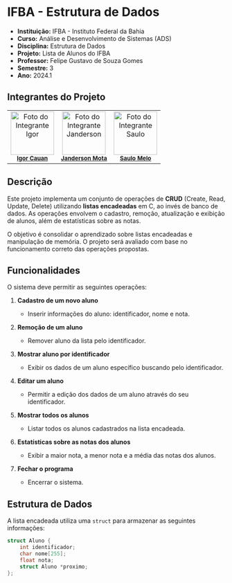 # IFBA - Estrutura de Dados

- **Instituição:** IFBA - Instituto Federal da Bahia
- **Curso:** Análise e Desenvolvimento de Sistemas (ADS)
- **Disciplina:** Estrutura de Dados
- **Projeto:** Lista de Alunos do IFBA
- **Professor:** Felipe Gustavo de Souza Gomes
- **Semestre:** 3
- **Ano:** 2024.1

## Integrantes do Projeto

<table>
  <tr>
    <td align="center">
      <img src="https://avatars.githubusercontent.com/u/165097289?v=4" width="100px;" alt="Foto do Integrante Igor"/><br />
      <sub><b><a href="https://github.com/IgorCauanAl">Igor Cauan</a></b></sub>
    </td>
    <td align="center">
      <img src="https://avatars.githubusercontent.com/u/80362674?v=4" width="100px;" alt="Foto do Integrante Janderson"/><br />
      <sub><b><a href="https://github.com/JandersonMota">Janderson Mota</a></b></sub>
    </td>
    <td align="center">
      <img src="https://avatars.githubusercontent.com/u/157417082?v=4" width="100px;" alt="Foto do Integrante Saulo"/><br />
      <sub><b><a href="https://github.com/SaulinhoDevs">Saulo Melo</a></b></sub>
    </td>
  </tr>
</table>

## Descrição

Este projeto implementa um conjunto de operações de **CRUD** (Create, Read, Update, Delete) utilizando **listas encadeadas** em C, ao invés de banco de dados. As operações envolvem o cadastro, remoção, atualização e exibição de alunos, além de estatísticas sobre as notas.

O objetivo é consolidar o aprendizado sobre listas encadeadas e manipulação de memória. O projeto será avaliado com base no funcionamento correto das operações propostas.

## Funcionalidades

O sistema deve permitir as seguintes operações:

1. **Cadastro de um novo aluno**
   - Inserir informações do aluno: identificador, nome e nota.
   
2. **Remoção de um aluno**
   - Remover aluno da lista pelo identificador.

3. **Mostrar aluno por identificador**
   - Exibir os dados de um aluno específico buscando pelo identificador.

4. **Editar um aluno**
   - Permitir a edição dos dados de um aluno através do seu identificador.

5. **Mostrar todos os alunos**
   - Listar todos os alunos cadastrados na lista encadeada.

6. **Estatísticas sobre as notas dos alunos**
   - Exibir a maior nota, a menor nota e a média das notas dos alunos.

7. **Fechar o programa**
   - Encerrar o sistema.

## Estrutura de Dados

A lista encadeada utiliza uma `struct` para armazenar as seguintes informações:

```c
struct Aluno {
    int identificador;
    char nome[255];
    float nota;
    struct Aluno *proximo;
};
